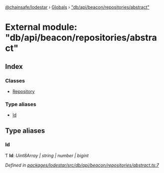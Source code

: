 [@chainsafe/lodestar](../README.md) › [Globals](../globals.md) › ["db/api/beacon/repositories/abstract"](_db_api_beacon_repositories_abstract_.md)

# External module: "db/api/beacon/repositories/abstract"

## Index

### Classes

* [Repository](../classes/_db_api_beacon_repositories_abstract_.repository.md)

### Type aliases

* [Id](_db_api_beacon_repositories_abstract_.md#id)

## Type aliases

###  Id

Ƭ **Id**: *Uint8Array | string | number | bigint*

*Defined in [packages/lodestar/src/db/api/beacon/repositories/abstract.ts:7](https://github.com/ChainSafe/lodestar/blob/9711bce31/packages/lodestar/src/db/api/beacon/repositories/abstract.ts#L7)*
